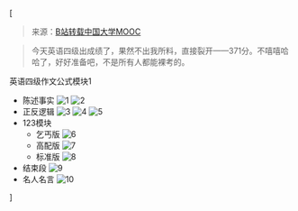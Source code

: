 [<article class="markdown-body">
<blockquote>
<p>来源：<a href="https://www.bilibili.com/video/av87173602?p=9">B站转载中国大学MOOC</a></p>
</blockquote>
<blockquote>
<p>今天英语四级出成绩了，果然不出我所料，直接裂开——371分。不嘻嘻哈哈了，好好准备吧，不是所有人都能裸考的。</p>
</blockquote>
<p>英语四级作文公式模块1</p>
<ul>
<li>陈述事实
<img alt="1" src="http://p.ananas.chaoxing.com/star3/720_405Q50/ad4eb122d4f70ac8c55a78c18b13634f.png?rw=1920&amp;rh=1080&amp;_fileSize=1132100&amp;_orientation=1"/>
<img alt="2" src="http://p.ananas.chaoxing.com/star3/1920_1080Q80/e7336ef8a4cf3c0d6053f4864431e200.png?rw=1920&amp;rh=1080&amp;_fileSize=1273265&amp;_orientation=1"/></li>
<li>正反逻辑
<img alt="3" src="http://p.ananas.chaoxing.com/star3/1920_1080Q80/7e6a5b63317669f469b83024e8b81682.png?rw=1920&amp;rh=1080&amp;_fileSize=1420388&amp;_orientation=1"/>
<img alt="4" src="http://p.ananas.chaoxing.com/star3/720_405Q50/be64aab7df6fd49f82755a25f9d1242d.png?rw=1920&amp;rh=1080&amp;_fileSize=1067773&amp;_orientation=1"/>
<img alt="5" src="http://p.ananas.chaoxing.com/star3/720_405Q50/b96c54ec39597dbe078ab3ae3d4949b2.png?rw=1920&amp;rh=1080&amp;_fileSize=992471&amp;_orientation=1"/></li>
<li>123模块
    <ul>
<li>乞丐版
 <img alt="6" src="http://p.ananas.chaoxing.com/star3/720_405Q50/8df152d6e7f0745270c84a36d48c4696.png?rw=1920&amp;rh=1080&amp;_fileSize=1101137&amp;_orientation=1"/></li>
<li>高配版
<img alt="7" src="http://p.ananas.chaoxing.com/star3/720_405Q50/0d389d6b1b57a9a4edd94be5c618bc2e.png?rw=1920&amp;rh=1080&amp;_fileSize=865877&amp;_orientation=1"/></li>
<li>标准版
<img alt="8" src="http://p.ananas.chaoxing.com/star3/720_405Q50/cd5c3e12148f63bc53cc39e122d64139.png?rw=1920&amp;rh=1080&amp;_fileSize=1165195&amp;_orientation=1"/></li>
</ul>
</li>
<li>结束段
<img alt="9" src="http://p.ananas.chaoxing.com/star3/720_405Q50/165fe2d6f3a3564d7376018375e0dd8a.png?rw=1920&amp;rh=1080&amp;_fileSize=1453745&amp;_orientation=1"/></li>
<li>名人名言
<img alt="10" src="http://p.ananas.chaoxing.com/star3/720_405Q50/bb944ca62551ce1ea94d285c84a4b682.png?rw=1920&amp;rh=1080&amp;_fileSize=1589016&amp;_orientation=1"/></li>
</ul>
</article>]